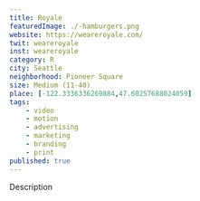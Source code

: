```yaml
---
title: Royale
featuredImage: ./-hamburgers.png
website: https://weareroyale.com/
twit: weareroyale
inst: weareroyale
category: R
city: Seattle
neighborhood: Pioneer Square
size: Medium (11-40)
place: [-122.3336336269884,47.60257688024059]
tags:
    - video
    - motion
    - advertising
    - marketing
    - branding
    - print
published: true
---
```


Description
